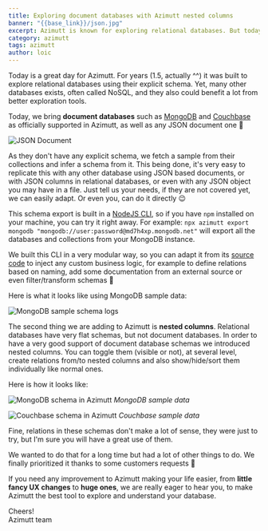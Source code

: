```yaml
---
title: Exploring document databases with Azimutt nested columns
banner: "{{base_link}}/json.jpg"
excerpt: Azimutt is known for exploring relational databases. But today, we gave it a huge upgrade, making document databases such as MongoDB and Couchbase easily explorable too. Let's dive in.
category: azimutt
tags: azimutt
author: loic
---
```


Today is a great day for Azimutt. For years (1.5, actually ^^) it was built to explore relational databases using their explicit schema. Yet, many other databases exists, often called NoSQL, and they also could benefit a lot from better exploration tools.

Today, we bring **document databases** such as [MongoDB](https://www.mongodb.com) and [Couchbase](https://www.couchbase.com) as officially supported in Azimutt, as well as any JSON document one 🎉

![JSON Document]({{base_link}}/json.jpg)

As they don't have any explicit schema, we fetch a sample from their collections and infer a schema from it. This being done, it's very easy to replicate this with any other database using JSON based documents, or with JSON columns in relational databases, or even with any JSON object you may have in a file. Just tell us your needs, if they are not covered yet, we can easily adapt. Or even you, can do it directly 😉

This schema export is built in a [NodeJS CLI](https://www.npmjs.com/package/azimutt), so if you have `npm` installed on your machine, you can try it right away. For example: `npx azimutt export mongodb "mongodb://user:password@md7h4xp.mongodb.net"` will export all the databases and collections from your MongoDB instance.

We built this CLI in a very modular way, so you can adapt it from its [source code](https://github.com/azimuttapp/azimutt/tree/main/cli) to inject any custom business logic, for example to define relations based on naming, add some documentation from an external source or even filter/transform schemas 🤘

Here is what it looks like using MongoDB sample data:

![MongoDB sample schema logs]({{base_link}}/cli-logs.jpg)

The second thing we are adding to Azimutt is **nested columns**. Relational databases have very flat schemas, but not document databases. In order to have a very good support of document database schemas we introduced nested columns. You can toggle them (visible or not), at several level, create relations from/to nested columns and also show/hide/sort them individually like normal ones.

Here is how it looks like:

![MongoDB schema in Azimutt]({{base_link}}/mongodb-in-azimutt.png)
*MongoDB sample data*

![Couchbase schema in Azimutt]({{base_link}}/couchbase-in-azimutt.png)
*Couchbase sample data*

Fine, relations in these schemas don't make a lot of sense, they were just to try, but I'm sure you will have a great use of them.

We wanted to do that for a long time but had a lot of other things to do. We finally prioritized it thanks to some customers requests 🎉

If you need any improvement to Azimutt making your life easier, from **little fancy UX changes** to **huge ones**, we are really eager to hear you, to make Azimutt the best tool to explore and understand your database.

Cheers!  
Azimutt team
